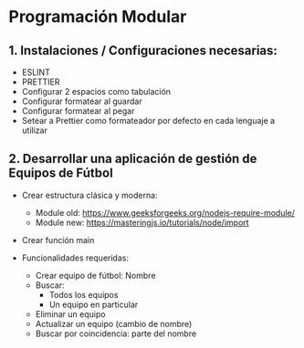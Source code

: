 # Programación Modular

## 1. Instalaciones / Configuraciones necesarias:

- ESLINT
- PRETTIER
- Configurar 2 espacios como tabulación
- Configurar formatear al guardar
- Configurar formatear al pegar
- Setear a Prettier como formateador por defecto en cada lenguaje a utilizar

## 2. Desarrollar una aplicación de gestión de Equipos de Fútbol

- Crear estructura clásica y moderna:

  - Module old: https://www.geeksforgeeks.org/nodejs-require-module/
  - Module new: https://masteringjs.io/tutorials/node/import

- Crear función main
- Funcionalidades requeridas:
  - Crear equipo de fútbol: Nombre
  - Buscar:
    - Todos los equipos
    - Un equipo en particular
  - Eliminar un equipo
  - Actualizar un equipo (cambio de nombre)
  - Buscar por coincidencia: parte del nombre
